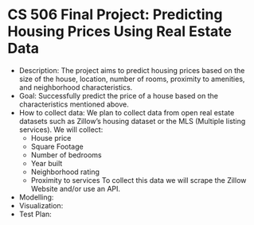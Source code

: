 # CS 506 Final Project: Predicting Housing Prices Using Real Estate Data
- Description: The project aims to predict housing prices based on the size of the house, location, number of rooms, proximity to amenities, and neighborhood characteristics. 
- Goal: Successfully predict the price of a house based on the characteristics mentioned above.
- How to collect data: We plan to collect data from open real estate datasets such as Zillow’s housing dataset or the MLS (Multiple listing services). 
  We will collect: 
  - House price
  - Square Footage
  - Number of bedrooms
  - Year built
  - Neighborhood rating
  - Proximity to services
  To collect this data we will scrape the Zillow Website and/or use an API.
- Modelling:
- Visualization:
- Test Plan:

